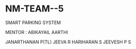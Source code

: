 # NM-TEAM--5
SMART PARKING SYSTEM

MENTOR : ABIKAYAIL AARTHI

JANARTHANAN P(TL)
JEEVA R
HARIHARAN S
JEEVESH P S
